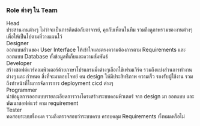 ### Role ต่างๆ ใน Team
<dl>
<dt>Head</dt> <ds> ประสานงานต่างๆ ไม่ว่าจะเป็นการติดต่อกับอาจารย์, คุยกับเพื่อนในทีม รวมถึงดูภาพรวมของงานต่างๆเพื่อให้เป็นไปตามที่วางแผนไว้</ds>
  
<dt>Designer</dt> <ds> ออกแบบส่วนของ User Interface ให้เข้าใจและตรงความต้องการตาม Requirements และออกแบบ Database ทั้งข้อมูลที่เก็บและความสัมพันธ์ </ds>

<dt>Developer</dt> <ds> สร้างซอฟต์แวร์คอมพิวเตอร์ด้วยภาษาโปรแกรมมิ่งต่างๆเลือกใช้เฟรมเวิร์ค รวมถึงแบ่งส่วนการทำงานต่างๆ และ กำหนด สิ่งที่จะมาตอบโจทย์ คน design ให้มีประสิทธิภาพ ความเร็ว รองรับผู้ใช้งาน รวมถึงทำหน้าที่ในการจัดการการ deployment cicd ต่างๆ </ds>
<dt>Programmer</dt> <ds>  นำข้อมูลการออกแบบรายละเอียดการวางโครงสร้างระบบคอมพิวเตอร์ จาก design มา ออกแบบ และ พัฒนาซอฟต์แวร์ ตาม requirement </ds>
<dt>Tester</dt> <ds> ทดสอบระบบทั้งหมด รวมถึงตรวจสอบว่าระบบครบ ครอบคลุม Requirements ทั้งหมดหรือไม่ </ds>
</dl>

